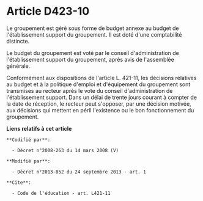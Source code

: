 # Article D423-10

Le groupement est géré sous forme de budget annexe au budget de l'établissement support du groupement. Il est doté d'une
comptabilité distincte. 

Le budget du groupement est voté par le conseil d'administration de l'établissement support du groupement, après avis de
l'assemblée générale. 

Conformément aux dispositions de l'article L. 421-11, les décisions relatives au budget et à la politique d'emploi et
d'équipement du groupement sont transmises au recteur après le vote du conseil d'administration de l'établissement support.
Dans un délai de trente jours courant à compter de la date de réception, le recteur peut s'opposer, par une décision motivée,
aux décisions qui mettent en péril l'existence ou le bon fonctionnement du groupement.

**Liens relatifs à cet article**

	**Codifié par**:

	  - Décret n°2008-263 du 14 mars 2008 (V)

	**Modifié par**:

	  - Décret n°2013-852 du 24 septembre 2013 - art. 1

	**Cite**:

	  - Code de l'éducation - art. L421-11
